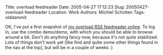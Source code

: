 Title: overload feedreader
Date: 2005-04-27 17:12:23
Slug: 20050427-overload-feedreader
Location: Work
Authors: Michiel Scholten
Tags: olddammit

<p>OK, I've put a first snapshot of <a href="/overload/">my overload <acronym title="Really Simple Syndication">RSS</acronym> feedreader online</a>. To log in, use the combo demo/demo, with which you should be able to browse around a bit. Don't do anything fancy now, because it's not quite stabilized. Lots of things don't work yet [like find and quite some other things found in the nav at the top], but will be in a couple of weeks :)</p>